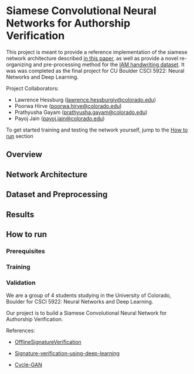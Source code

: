 # Siamese Convolutional Neural Networks for Authorship Verification

This project is meant to provide a reference implementation of the siamese network architecture described [in this paper](http://cs231n.stanford.edu/reports/2017/pdfs/801.pdf), as well as provide a novel re-organizing and pre-processing method for the [IAM handwriting dataset](http://www.fki.inf.unibe.ch/databases/iam-handwriting-database). It was was completed as the final project for CU Boulder CSCI 5922: Neural Networks and Deep Learning.

Project Collaborators:
- Lawrence Hessburg (lawrence.hessburgiv@colorado.edu)
- Poorwa Hirve (poorwa.hirve@colorado.edu)
- Prathyusha Gayam (prathyusha.gayam@colorado.edu)
- Payoj Jain (payoj.jain@colorado.edu)

To get started training and testing the network yourself, jump to the [How to run](#how-to-run) section

## Overview

## Network Architecture

## Dataset and Preprocessing

## Results

## How to run

### Prerequisites

### Training

### Validation


We are a group of 4 students studying in the University of Colorado, Boulder for CSCI 5922: Neural Networks and Deep Learning.


Our project is to build a Siamese Convolutional Neural Network for Authorship Verification.

References:
- [OfflineSignatureVerification](https://github.com/Aftaab99/OfflineSignatureVerification.git)

- [Signature-verification-using-deep-learning](https://github.com/jadevaibhav/Signature-verification-using-deep-learning.git)

- [Cycle-GAN](https://github.com/junyanz/pytorch-CycleGAN-and-pix2pix.git)

